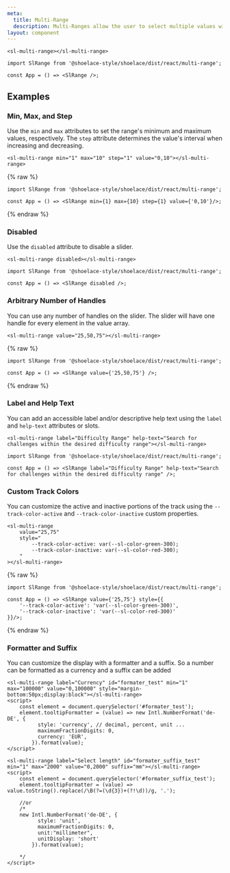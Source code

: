 ```yaml
---
meta:
  title: Multi-Range
  description: Multi-Ranges allow the user to select multiple values within a given range using a slider with multiple handles.
layout: component
---
```


```html:preview
<sl-multi-range></sl-multi-range>
```

```jsx:react
import SlRange from '@shoelace-style/shoelace/dist/react/multi-range';

const App = () => <SlRange />;
```

## Examples

### Min, Max, and Step

Use the `min` and `max` attributes to set the range's minimum and maximum values, respectively. The `step` attribute determines the value's interval when increasing and decreasing.

```html:preview
<sl-multi-range min="1" max="10" step="1" value="0,10"></sl-multi-range>
```

{% raw %}

```jsx:react
import SlRange from '@shoelace-style/shoelace/dist/react/multi-range';

const App = () => <SlRange min={1} max={10} step={1} value={'0,10'}/>;
```

{% endraw %}

### Disabled

Use the `disabled` attribute to disable a slider.

```html:preview
<sl-multi-range disabled></sl-multi-range>
```

```jsx:react
import SlRange from '@shoelace-style/shoelace/dist/react/multi-range';

const App = () => <SlRange disabled />;
```

### Arbitrary Number of Handles

You can use any number of handles on the slider. The slider will have one handle for every element in the value array.

```html:preview
<sl-multi-range value="25,50,75"></sl-multi-range>
```

{% raw %}

```jsx:react
import SlRange from '@shoelace-style/shoelace/dist/react/multi-range';

const App = () => <SlRange value={'25,50,75'} />;
```

{% endraw %}

### Label and Help Text

You can add an accessible label and/or descriptive help text using the `label` and `help-text` attributes or slots.

```html:preview
<sl-multi-range label="Difficulty Range" help-text="Search for challenges within the desired difficulty range"></sl-multi-range>
```

```jsx:react
import SlRange from '@shoelace-style/shoelace/dist/react/multi-range';

const App = () => <SlRange label="Difficulty Range" help-text="Search for challenges within the desired difficulty range" />;
```

### Custom Track Colors

You can customize the active and inactive portions of the track using the `--track-color-active` and `--track-color-inactive` custom properties.

```html:preview
<sl-multi-range
	value="25,75"
	style="
		--track-color-active: var(--sl-color-green-300);
		--track-color-inactive: var(--sl-color-red-300);
	"
></sl-multi-range>
```

{% raw %}

```jsx:react
import SlRange from '@shoelace-style/shoelace/dist/react/multi-range';

const App = () => <SlRange value={'25,75'} style={{
	'--track-color-active': 'var(--sl-color-green-300)',
	'--track-color-inactive': 'var(--sl-color-red-300)'
}}/>;
```

{% endraw %}


### Formatter and Suffix
You can customize the display with a formatter and a suffix. So a number can be formatted as a currency and a suffix can be added

```html:preview
<sl-multi-range label="Currency" id="formater_test" min="1" max="100000" value="0,100000" style="margin-bottom:50px;display:block"></sl-multi-range>
<script>
    const element = document.querySelector('#formater_test');
    element.tooltipFormatter = (value) => new Intl.NumberFormat('de-DE', {
          style: 'currency', // decimal, percent, unit ...
          maximumFractionDigits: 0,
          currency: 'EUR',
        }).format(value);
</script>

<sl-multi-range label="Select length" id="formater_suffix_test" min="1" max="2000" value="0,2000" suffix="mm"></sl-multi-range>
<script>
    const element = document.querySelector('#formater_suffix_test');
    element.tooltipFormatter = (value) => value.toString().replace(/\B(?=(\d{3})+(?!\d))/g, '.');
    
    //or
    /*
    new Intl.NumberFormat('de-DE', {
          style: 'unit',
          maximumFractionDigits: 0,
          unit:"millimeter",
          unitDisplay: 'short'
        }).format(value);
    
    */
</script>

```